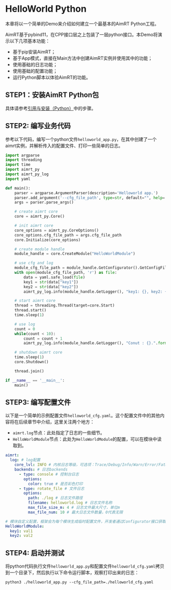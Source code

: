 
# HelloWorld Python

本章将以一个简单的Demo来介绍如何建立一个最基本的AimRT Python工程。


AimRT基于pybind11，在CPP接口层之上包装了一层python接口。本Demo将演示以下几项基本功能：
- 基于pip安装AimRT；
- 基于App模式，直接在Main方法中创建AimRT实例并使用其中的功能；
- 使用基础的日志功能；
- 使用基础的配置功能；
- 运行Python脚本以体验AimRT的功能。


## STEP1：安装AimRT Python包

具体请参考[引用与安装（Python）](installation_py.md)中的步骤。


## STEP2: 编写业务代码

参考以下代码，编写一个python文件`helloworld_app.py`，在其中创建了一个aimrt实例，并解析传入的配置文件、打印一些简单的日志。

```python
import argparse
import threading
import time
import aimrt_py
import aimrt_py_log
import yaml

def main():
    parser = argparse.ArgumentParser(description='Helloworld app.')
    parser.add_argument('--cfg_file_path', type=str, default="", help='config file path')
    args = parser.parse_args()

    # create aimrt core
    core = aimrt_py.Core()

    # init aimrt core
    core_options = aimrt_py.CoreOptions()
    core_options.cfg_file_path = args.cfg_file_path
    core.Initialize(core_options)

    # create module handle
    module_handle = core.CreateModule("HelloWorldModule")

    # use cfg and log
    module_cfg_file_path = module_handle.GetConfigurator().GetConfigFilePath()
    with open(module_cfg_file_path, 'r') as file:
        data = yaml.safe_load(file)
        key1 = str(data["key1"])
        key2 = str(data["key2"])
        aimrt_py_log.info(module_handle.GetLogger(), "key1: {}, key2: {}.".format(key1, key2))

    # start aimrt core
    thread = threading.Thread(target=core.Start)
    thread.start()
    time.sleep(1)

    # use log
    count = 0
    while(count < 10):
        count = count + 1
        aimrt_py_log.info(module_handle.GetLogger(), "Conut : {}.".format(count))

    # shutdown aimrt core
    time.sleep(1)
    core.Shutdown()

    thread.join()

if __name__ == '__main__':
    main()
```


## STEP3: 编写配置文件
以下是一个简单的示例配置文件`helloworld_cfg.yaml`。这个配置文件中的其他内容将在后续章节中介绍，这里关注两个地方：
- `aimrt.log`节点：此处指定了日志的一些细节。
- `HelloWorldModule`节点：此处为`HelloWorldModule`的配置，可以在模块中读取到。


```yaml
aimrt:
  log: # log配置
    core_lvl: INFO # 内核日志等级，可选项：Trace/Debug/Info/Warn/Error/Fatal/Off，不区分大小写
    backends: # 日志backends
      - type: console # 控制台日志
        options:
          color: true # 是否彩色打印
      - type: rotate_file # 文件日志
        options:
          path: ./log # 日志文件路径
          filename: helloworld.log # 日志文件名称
          max_file_size_m: 4 # 日志文件最大尺寸，单位m
          max_file_num: 10 # 最大日志文件数量，0代表无限

# 模块自定义配置，框架会为每个模块生成临时配置文件，开发者通过Configurator接口获取该配置文件路径
HelloWorldModule:
  key1: val1
  key2: val2
```

## STEP4: 启动并测试

将python代码执行文件`helloworld_app.py`和配置文件`helloworld_cfg.yaml`拷贝到一个目录下，然后执行以下命令运行脚本，观察打印出来的日志：
```shell
python3 ./helloworld_app.py --cfg_file_path=./helloworld_cfg.yaml
```


